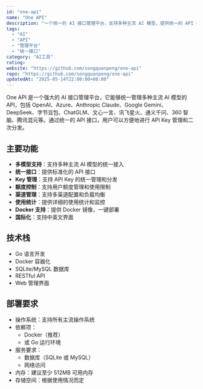 ```yaml
---
id: "one-api"
name: "One API"
description: "一个统一的 AI 接口管理平台，支持多种主流 AI 模型，提供统一的 API 接口，可用于 API Key 管理和二次分发"
tags:
  - "AI"
  - "API"
  - "管理平台"
  - "统一接口"
category: "AI工具"
rating: 
website: "https://github.com/songquanpeng/one-api"
repo: "https://github.com/songquanpeng/one-api"
updatedAt: "2025-05-14T22:00:00+08:00"
---
```


One API 是一个强大的 AI 接口管理平台，它能够统一管理多种主流 AI 模型的 API，包括 OpenAI、Azure、Anthropic Claude、Google Gemini、DeepSeek、字节豆包、ChatGLM、文心一言、讯飞星火、通义千问、360 智脑、腾讯混元等。通过统一的 API 接口，用户可以方便地进行 API Key 管理和二次分发。

## 主要功能

- **多模型支持**：支持多种主流 AI 模型的统一接入
- **统一接口**：提供标准化的 API 接口
- **Key 管理**：支持 API Key 的统一管理和分发
- **额度控制**：支持用户额度管理和使用限制
- **渠道管理**：支持多渠道配置和负载均衡
- **使用统计**：提供详细的使用统计和监控
- **Docker 支持**：提供 Docker 镜像，一键部署
- **国际化**：支持中英文界面

## 技术栈

- Go 语言开发
- Docker 容器化
- SQLite/MySQL 数据库
- RESTful API
- Web 管理界面

## 部署要求

- 操作系统：支持所有主流操作系统
- 依赖项：
  - Docker（推荐）
  - 或 Go 运行环境
- 服务要求：
  - 数据库（SQLite 或 MySQL）
  - 网络访问
- 内存：建议至少 512MB 可用内存
- 存储空间：根据使用情况而定 